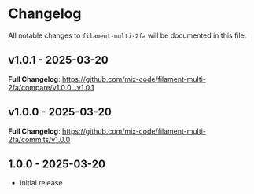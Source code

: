 # Changelog

All notable changes to `filament-multi-2fa` will be documented in this file.

## v1.0.1 - 2025-03-20

**Full Changelog**: https://github.com/mix-code/filament-multi-2fa/compare/v1.0.0...v1.0.1

## v1.0.0 - 2025-03-20

**Full Changelog**: https://github.com/mix-code/filament-multi-2fa/commits/v1.0.0

## 1.0.0 - 2025-03-20

- initial release

